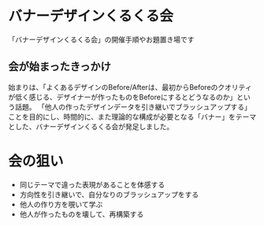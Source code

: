 # バナーデザインくるくる会
「バナーデザインくるくる会」の開催手順やお題置き場です

## 会が始まったきっかけ
始まりは、「よくあるデザインのBefore/Afterは、最初からBeforeのクオリティが低く感じる、デザイナーが作ったものをBeforeにするとどうなるのか」という話題。
「他人の作ったデザインデータを引き継いでブラッシュアップする」ことを目的にし、時間的に、また理論的な構成が必要となる「バナー」をテーマとした、バナーデザインくるくる会が発足しました。

# 会の狙い
* 同じテーマで違った表現があることを体感する
* 方向性を引き継いで、自分なりのブラッシュアップをする
* 他人の作り方を覗いて学ぶ
* 他人が作ったものを壊して、再構築する
